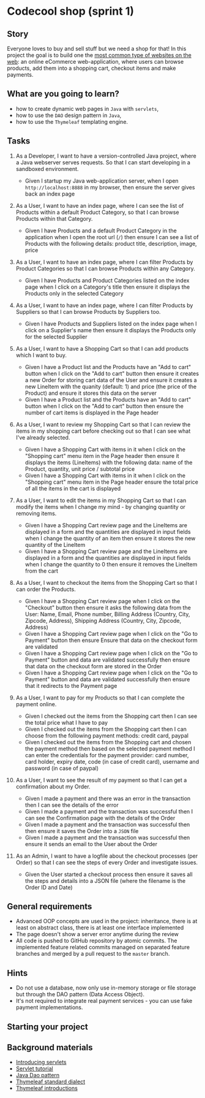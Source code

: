 # Codecool shop (sprint 1)

## Story

Everyone loves to buy and sell stuff but we need a shop for that! In this
project the goal is to build one the [most common type of websites on the
web](https://www.expertmarket.co.uk/web-design/different-types-of-websites): an
online eCommerce web-application, where users can browse products, add them into
a shopping cart, checkout items and make payments.

## What are you going to learn?

- how to create dynamic web pages in `Java` with `servlets`,
- how to use the `DAO` design pattern in `Java`,
- how to use the `Thymeleaf` templating engine.

## Tasks

1. As a Developer, I want to have a version-controlled Java project, where a Java webserver serves requests. So that I can start developing in a sandboxed environment.
    - Given I startup my Java web-application server, when I open `http://localhost:8888` in my browser, then ensure the server gives back an index page

2. As a User, I want to have an index page, where I can see the list of Products within a default Product Category, so that I can browse Products within that Category.
    - Given I have Products and a default Product Category in the application when I open the root url (`/`) then ensure I can see a list of Products with the following details: product title, description, image, price

3. As a User, I want to have an index page, where I can filter Products by Product Categories so that I can browse Products within any Category.
    - Given I have Products and Product Categories listed on the index page when I click on a Category's title then ensure it displays the Products only in the selected Category

4. As a User, I want to have an index page, where I can filter Products by Suppliers so that I can browse Products by Suppliers too.
    - Given I have Products and Suppliers listed on the index page when I click on a Supplier's name then ensure it displays the Products only for the selected Supplier

5. As a User, I want to have a Shopping Cart so that I can add products which I want to buy.
    - Given I have a Product list and the Products have an "Add to cart" button when I click on the "Add to cart" button then ensure it creates a new Order for storing cart data of the User and ensure it creates a new LineItem with the quanity (default: 1) and price (the price of the Product) and ensure it stores this data on the server
    - Given I have a Product list and the Products have an "Add to cart" button when I click on the "Add to cart" button then ensure the number of cart items is displayed in the Page header

6. As a User, I want to review my Shopping Cart so that I can review the items in my shopping cart before checking out so that I can see what I've already selected.
    - Given I have a Shopping Cart with items in it when I click on the "Shopping cart" menu item in the Page header then ensure it displays the items (LineItems) with the following data: name of the Product, quantity, unit price / subtotal price
    - Given I have a Shopping Cart with items in it when I click on the "Shopping cart" menu item in the Page header ensure the total price of all the items in the cart is displayed

7. As a User, I want to edit the items in my Shopping Cart so that I can modify the items when I change my mind - by changing quantity or removing items.
    - Given I have a Shopping Cart review page and the LineItems are displayed in a form and the quantities are displayed in input fields when I change the quantity of an item then ensure it stores the new quantity of the LineItem
    - Given I have a Shopping Cart review page and the LineItems are displayed in a form and the quantities are displayed in input fields when I change the quantity to 0 then ensure it removes the LineItem from the cart

8. As a User, I want to checkout the items from the Shopping Cart so that I can order the Products.
    - Given I have a Shopping Cart review page when I click on the "Checkout" button then ensure it asks the following data from the User: Name, Email, Phone number, Billing Address (Country, City, Zipcode, Address), Shipping Address (Country, City, Zipcode, Address)
    - Given I have a Shopping Cart review page when I click on the "Go to Payment" button then ensure Ensure that data on the checkout form are validated
    - Given I have a Shopping Cart review page when I click on the "Go to Payment" button and data are validated successfully then ensure that data on the checkout form are stored in the Order
    - Given I have a Shopping Cart review page when I click on the "Go to Payment" button and data are validated successfully then ensure that it redirects to the Payment page

9. As a User, I want to pay for my Products so that I can complete the payment online.
    - Given I checked out the items from the Shopping cart then I can see the total price what I have to pay
    - Given I checked out the items from the Shopping cart then I can choose from the following payment methods: credit card, paypal
    - Given I checked out the items from the Shopping cart and chosen the payment method then based on the selected payment method I can enter the credentials for the payment provider: card number, card holder, expiry date, code (in case of credit card), username and password (in case of paypal)

10. As a User, I want to see the result of my payment so that I can get a confirmation about my Order.
    - Given I made a payment and there was an error in the transaction then I can see the details of the error
    - Given I made a payment and the transaction was successful then I can see the Confirmation page with the details of the Order
    - Given I made a payment and the transaction was successful then then ensure it saves the Order into a `JSON` file
    - Given I made a payment and the transaction was successful then ensure it sends an email to the User about the Order

11. As an Admin, I want to have a logfile about the checkout processes (per Order) so that I can see the steps of every Order and investigate issues.
    - Given the User started a checkout process then ensure it saves all the steps and details into a JSON file (where the filename is the Order ID and Date)

## General requirements

- Advanced OOP concepts are used in the project: inheritance, there is at least on abstract class, there is at least one interface implemented
- The page doesn't show a server error anytime during the review
- All code is pushed to GitHub repository by atomic commits. The implemented feature related commits managed on separated feature branches and merged by a pull request to the `master` branch.

## Hints

- Do not use a database, now only use in-memory storage or file storage but
  through the DAO pattern (Data Access Object).
- It's not required to integrate real payment services - you can use fake
  payment implementations.

## Starting your project



## Background materials

- <i class="far fa-exclamation"></i> [Introducing servlets](project/curriculum/materials/pages/java/introducing-servlets.md)
- <i class="far fa-exclamation"></i> [Servlet tutorial](https://www.tutorialspoint.com/servlets/servlets-form-data.htm)
- <i class="far fa-exclamation"></i> [Java Dao pattern](https://www.baeldung.com/java-dao-pattern)
- <i class="far fa-exclamation"></i> [Thymeleaf standard dialect](https://www.thymeleaf.org/doc/articles/standarddialect5minutes.html)
- <i class="far fa-book-open"></i> [Thymeleaf introductions](https://www.thymeleaf.org/documentation.html#introductions)

